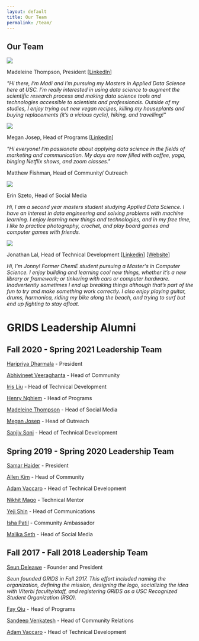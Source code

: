 ```yaml
---
layout: default
title: Our Team
permalink: /team/
---
```

## Our Team

<img id="team-img" src="/assets/img/grids_team_2020/madi_thompson.png"/>

Madeleine Thompson, President [[LinkedIn](https://www.linkedin.com/in/madeleine-jane-thompson/)]

*"Hi there, I’m Madi and I’m pursuing my Masters in Applied Data Science here at USC. I’m really interested in using data science to augment the scientific research process and making data science tools and technologies accessible to scientists and professionals. Outside of my studies, I enjoy trying out new vegan recipes, killing my houseplants and buying replacements (it’s a vicious cycle), hiking, and travelling!"*

<img id="team-img" src="/assets/img/grids_team_2021/megan_josep.jpg"/>

Megan Josep, Head of Programs [[LinkedIn](https://www.linkedin.com/in/megjosep/)]

*"Hi everyone! I’m passionate about applying data science in the fields of marketing and communication. My days are now filled with coffee, yoga, binging Netflix shows, and zoom classes."*

<!-- <img id="team-img" src="/> -->

Matthew Fishman, Head of Community/ Outreach

<img id="team-img" src="/assets/img/grids_team_2021/erin_szeto.jpg"/>

Erin Szeto, Head of Social Media

*Hi, I am a second year masters student studying Applied Data Science. I have an interest in data engineering and solving problems with machine learning. I enjoy learning new things and technologies, and in my free time, I like to practice photography, crochet, and play board games and computer games with friends.*

<img id="team-img" src="/assets/img/grids_team_2021/jonny_lal.jpg"/>

Jonathan Lal, Head of Technical Development [[Linkedin](https://www.linkedin.com/in/JonnyLal/)] [[Website](https://jonnylal.github.io/)]

*Hi, I’m Jonny! Former ChemE student pursuing a Master's in Computer Science. I enjoy building and learning cool new things, whether it’s a new library or framework; or tinkering with cars or computer hardware. Inadvertently sometimes I end up breaking things although that’s part of the fun to try and make something work correctly. I also enjoy playing guitar, drums, harmonica, riding my bike along the beach, and trying to surf but end up fighting to stay afloat.*


# GRIDS Leadership Alumni

## Fall 2020 - Spring 2021 Leadership Team

[Haripriya Dharmala](https://www.linkedin.com/in/haripriya-dharmala/) - President

[Abhivineet Veeraghanta](https://www.linkedin.com/in/abhivineet/) - Head of Community

[Iris Liu](https://iris-liu.com) - Head of Technical Development

[Henry Nghiem](https://www.linkedin.com/in/huy-tran-nghiem/) - Head of Programs

[Madeleine Thompson](https://www.linkedin.com/in/madeleine-jane-thompson/) - Head of Social Media

[Megan Josep](https://www.linkedin.com/in/megjosep/) - Head of Outreach

[Sanjiv Soni](https://www.sanjivsoni.com) - Head of Technical Development

## Spring 2019 - Spring 2020 Leadership Team

[Samar Haider](https://www.linkedin.com/in/samarhaider) - President

[Allen Kim](https://www.linkedin.com/in/allenbkim) - Head of Community

[Adam Vaccaro](https://www.linkedin.com/in/advaccaro) - Head of Technical Development

[Nikhit Mago](https://www.linkedin.com/in/nikhitmago) - Technical Mentor

[Yeji Shin](https://www.linkedin.com/in/yejishin) - Head of Communications

[Isha Patil](https://www.linkedin.com/in/ishapatil07) - Community Ambassador

[Malika Seth](https://www.linkedin.com/in/malika-seth-090b69144/) - Head of Social Media


## Fall 2017 - Fall 2018 Leadership Team

[Seun Deleawe](https://urldefense.com/v3/__https://www.linkedin.com/in/seundeleawe/__;!!LIr3w8kk_Xxm!8JSBYbNgiUrfESaDNf3XY7f28lMmmW1ctFtAtBy4DuGair4lS0LmsGZibc4WyUs$) - Founder and President

*Seun founded GRIDS in Fall 2017. This effort included naming the organization, defining the mission, designing the logo, socializing the idea with Viterbi faculty/staff, and registering GRIDS as a USC Recognized Student Organization (RSO).*

[Fay Qiu](https://urldefense.com/v3/__https://www.linkedin.com/in/fay-qiu-28409292/__;!!LIr3w8kk_Xxm!8JSBYbNgiUrfESaDNf3XY7f28lMmmW1ctFtAtBy4DuGair4lS0LmsGZiolAxX7Q$) - Head of Programs

[Sandeep Venkatesh](https://urldefense.com/v3/__https://www.linkedin.com/in/rvsandeep/__;!!LIr3w8kk_Xxm!8JSBYbNgiUrfESaDNf3XY7f28lMmmW1ctFtAtBy4DuGair4lS0LmsGZi0FqnMJo$) - Head of Community Relations

[Adam Vaccaro](https://www.linkedin.com/in/advaccaro) - Head of Technical Development

